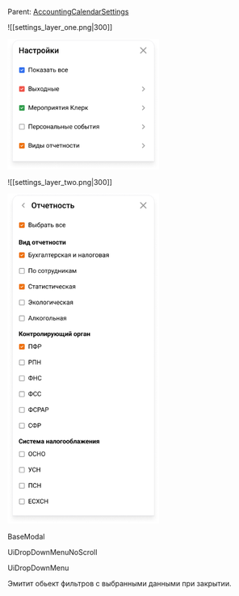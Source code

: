 Parent: [AccountingCalendarSettings](Settings.md)

![[settings_layer_one.png|300]]

<img src="../../assets/settings_layer_one.png" width="300">

![[settings_layer_two.png|300]]

<img src="../../assets/settings_layer_two.png" width="300">

BaseModal

UiDropDownMenuNoScroll

UiDropDownMenu

Эмитит обьект фильтров с выбранными данными при закрытии.